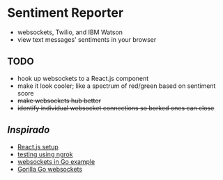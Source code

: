 # Sentiment Reporter
- websockets, Twilio, and IBM Watson
- view text messages' sentiments in your browser

## TODO
- hook up websockets to a React.js component
- make it look cooler; like a spectrum of red/green based on sentiment score
- ~~make websockets hub better~~
- ~~identify individual websocket connections so borked ones can close~~

## _Inspirado_
- [React.js setup](https://www.codementor.io/reactjs/tutorial/beginner-guide-setup-reactjs-environment-npm-babel-6-webpack)
- [testing using ngrok](https://www.twilio.com/blog/2013/10/test-your-webhooks-locally-with-ngrok.html)
- [websockets in Go example](https://github.com/BertoOrt/waffles-game-theory)
- [Gorilla Go websockets](https://github.com/gorilla/websocket)
